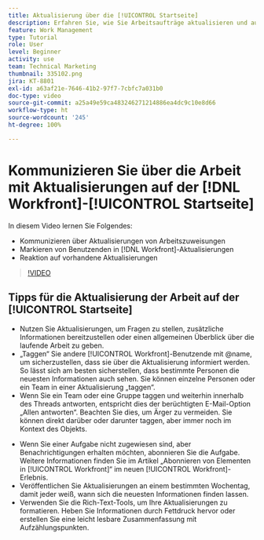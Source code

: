 ```yaml
---
title: Aktualisierung über die [!UICONTROL Startseite]
description: Erfahren Sie, wie Sie Arbeitsaufträge aktualisieren und auf bestehende Aktualisierungen reagieren können. Taggen Sie  [!DNL Workfront] -Benutzende in Aktualisierungen, um sie über die Kommunikation zu informieren.
feature: Work Management
type: Tutorial
role: User
level: Beginner
activity: use
team: Technical Marketing
thumbnail: 335102.png
jira: KT-8801
exl-id: a63af21e-7646-41b2-97f7-7cbfc7a031b0
doc-type: video
source-git-commit: a25a49e59ca483246271214886ea4dc9c10e8d66
workflow-type: ht
source-wordcount: '245'
ht-degree: 100%

---
```


# Kommunizieren Sie über die Arbeit mit Aktualisierungen auf der [!DNL Workfront]-[!UICONTROL Startseite]

In diesem Video lernen Sie Folgendes:

* Kommunizieren über Aktualisierungen von Arbeitszuweisungen
* Markieren von Benutzenden in [!DNL Workfront]-Aktualisierungen
* Reaktion auf vorhandene Aktualisierungen

>[!VIDEO](https://video.tv.adobe.com/v/335102/?quality=12&learn=on)

## Tipps für die Aktualisierung der Arbeit auf der [!UICONTROL Startseite]

* Nutzen Sie Aktualisierungen, um Fragen zu stellen, zusätzliche Informationen bereitzustellen oder einen allgemeinen Überblick über die laufende Arbeit zu geben.
* „Taggen“ Sie andere [!UICONTROL Workfront]-Benutzende mit @name, um sicherzustellen, dass sie über die Aktualisierung informiert werden. So lässt sich am besten sicherstellen, dass bestimmte Personen die neuesten Informationen auch sehen. Sie können einzelne Personen oder ein Team in einer Aktualisierung „taggen“.
* Wenn Sie ein Team oder eine Gruppe taggen und weiterhin innerhalb des Threads antworten, entspricht dies der berüchtigten E-Mail-Option „Allen antworten“. Beachten Sie dies, um Ärger zu vermeiden. Sie können direkt darüber oder darunter taggen, aber immer noch im Kontext des Objekts.

<!---
paragraph below needs a hyperlink to an article
--->

* Wenn Sie einer Aufgabe nicht zugewiesen sind, aber Benachrichtigungen erhalten möchten, abonnieren Sie die Aufgabe. Weitere Informationen finden Sie im Artikel „Abonnieren von Elementen in [!UICONTROL Workfront]“ im neuen [!UICONTROL Workfront]-Erlebnis.
* Veröffentlichen Sie Aktualisierungen an einem bestimmten Wochentag, damit jeder weiß, wann sich die neuesten Informationen finden lassen.
* Verwenden Sie die Rich-Text-Tools, um Ihre Aktualisierungen zu formatieren. Heben Sie Informationen durch Fettdruck hervor oder erstellen Sie eine leicht lesbare Zusammenfassung mit Aufzählungspunkten.

<!---
learn more URLs
--->
